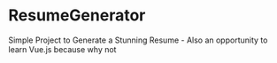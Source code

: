 # ResumeGenerator
Simple Project to Generate a Stunning Resume - Also an opportunity to learn Vue.js because why not

